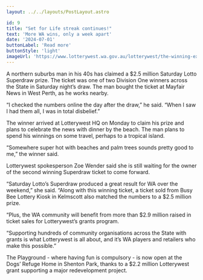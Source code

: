 ```yaml
---
layout: ../../layouts/PostLayout.astro

id: 9
title: "Set for Life streak continues!"
text: 'More WA wins, only a week apart'
date: '2024-07-01'
buttonLabel: 'Read more'
buttonStyle: 'light'
imageUrl: 'https://www.lotterywest.wa.gov.au/lotterywest/the-winning-experience/set-for-life-streak-continues/@@images/fbed72c5-f2d9-4c6a-bfdd-3f0e4299a19a.jpeg'
---
```


A northern suburbs man in his 40s has claimed a $2.5 million Saturday Lotto Superdraw prize. The ticket was one of two Division One winners across the State in Saturday night’s draw. The man bought the ticket at Mayfair News in West Perth, as he works nearby.

“I checked the numbers online the day after the draw,” he said. “When I saw I had them all, I was in total disbelief.”

The winner arrived at Lotterywest HQ on Monday to claim his prize and plans to celebrate the news with dinner by the beach. The man plans to spend his winnings on some travel, perhaps to a tropical island.

“Somewhere super hot with beaches and palm trees sounds pretty good to me,” the winner said.

Lotterywest spokesperson Zoe Wender said she is still waiting for the owner of the second winning Superdraw ticket to come forward.

“Saturday Lotto’s Superdraw produced a great result for WA over the weekend,” she said. “Along with this winning ticket, a ticket sold from Busy Bee Lottery Kiosk in Kelmscott also matched the numbers to a $2.5 million prize.

“Plus, the WA community will benefit from more than $2.9 million raised in ticket sales for Lotterywest’s grants program.

“Supporting hundreds of community organisations across the State with grants is what Lotterywest is all about, and it’s WA players and retailers who make this possible.”

The Playground - where having fun is compulsory - is now open at the Dogs’ Refuge Home in Shenton Park, thanks to a $2.2 million Lotterywest grant supporting a major redevelopment project.
